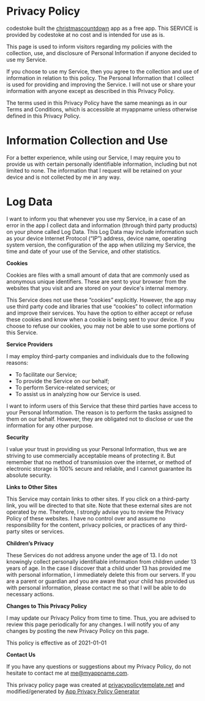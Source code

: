 # Privacy Policy

codestoke built the [christmascountdown][google.play] app as a free app. This
SERVICE is provided by codestoke at no cost and is intended for use as is.

This page is used to inform visitors regarding my policies with the collection,
use, and disclosure of Personal Information if anyone decided to use my Service.

If you choose to use my Service, then you agree to the collection and use of
information in relation to this policy. The Personal Information that I collect
is used for providing and improving the Service. I will not use or share your
information with anyone except as described in this Privacy Policy.

The terms used in this Privacy Policy have the same meanings as in our Terms
and Conditions, which is accessible at myappname unless otherwise defined in
this Privacy Policy.

# Information Collection and Use

For a better experience, while using our Service, I may require you to provide
us with certain personally identifiable information, including but not limited
to none. The information that I request will be retained on your device and
is not collected by me in any way.

# Log Data  

I want to inform you that whenever you use my Service, in a case of an error in the app I collect data and information (through third party products) on your phone called Log Data. This Log Data may include information such as your device Internet Protocol (“IP”) address, device name, operating system version, the configuration of the app when utilizing my Service, the time and date of your use of the Service, and other statistics.

**Cookies**

Cookies are files with a small amount of data that are commonly used as anonymous unique identifiers. These are sent to your browser from the websites that you visit and are stored on your device's internal memory.

This Service does not use these “cookies” explicitly. However, the app may use third party code and libraries that use “cookies” to collect information and improve their services. You have the option to either accept or refuse these cookies and know when a cookie is being sent to your device. If you choose to refuse our cookies, you may not be able to use some portions of this Service.

**Service Providers**

I may employ third-party companies and individuals due to the following reasons:

*   To facilitate our Service;
*   To provide the Service on our behalf;
*   To perform Service-related services; or
*   To assist us in analyzing how our Service is used.

I want to inform users of this Service that these third parties have access to your Personal Information. The reason is to perform the tasks assigned to them on our behalf. However, they are obligated not to disclose or use the information for any other purpose.

**Security**

I value your trust in providing us your Personal Information, thus we are striving to use commercially acceptable means of protecting it. But remember that no method of transmission over the internet, or method of electronic storage is 100% secure and reliable, and I cannot guarantee its absolute security.

**Links to Other Sites**

This Service may contain links to other sites. If you click on a third-party link, you will be directed to that site. Note that these external sites are not operated by me. Therefore, I strongly advise you to review the Privacy Policy of these websites. I have no control over and assume no responsibility for the content, privacy policies, or practices of any third-party sites or services.

**Children’s Privacy**

These Services do not address anyone under the age of 13. I do not knowingly collect personally identifiable information from children under 13 years of age. In the case I discover that a child under 13 has provided me with personal information, I immediately delete this from our servers. If you are a parent or guardian and you are aware that your child has provided us with personal information, please contact me so that I will be able to do necessary actions.

**Changes to This Privacy Policy**

I may update our Privacy Policy from time to time. Thus, you are advised to review this page periodically for any changes. I will notify you of any changes by posting the new Privacy Policy on this page.

This policy is effective as of 2021-01-01

**Contact Us**

If you have any questions or suggestions about my Privacy Policy, do not hesitate to contact me at me@myappname.com.

This privacy policy page was created at [privacypolicytemplate.net](https://privacypolicytemplate.net) and modified/generated by [App Privacy Policy Generator](https://app-privacy-policy-generator.nisrulz.com/)


[google.play]: https://play.google.com/store/apps/details?id=ch.twocups.christmascountdown "christmas countown on google play"
